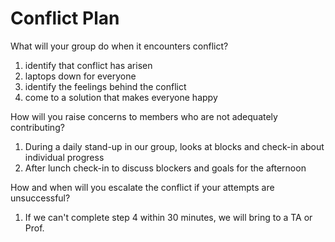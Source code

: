 Conflict Plan
=============

What will your group do when it encounters conflict?

1. identify that conflict has arisen
2. laptops down for everyone
3. identify the feelings behind the conflict
4. come to a solution that makes everyone happy

How will you raise concerns to members who are not adequately contributing?

1. During a daily stand-up in our group, looks at blocks and check-in about individual progress
2. After lunch check-in to discuss blockers and goals for the afternoon

How and when will you escalate the conflict if your attempts are unsuccessful?

1. If we can't complete step 4 within 30 minutes, we will bring to a TA or Prof.